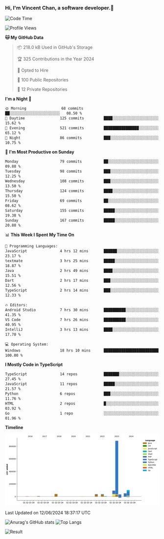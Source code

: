 ### Hi, I'm Vincent Chan, a software developer.👋

<!--
**hkvincent/hkvincent** is a ✨ _special_ ✨ repository because its `README.md` (this file) appears on your GitHub profile.

Here are some ideas to get you started:

- 🔭 I’m currently working on ...
- 🌱 I’m currently learning ...
- 👯 I’m looking to collaborate on ...
- 🤔 I’m looking for help with ...
- 💬 Ask me about ...
- 📫 How to reach me: ...
- 😄 Pronouns: ...
- ⚡ Fun fact: ...
-->
<!--START_SECTION:waka-->
![Code Time](http://img.shields.io/badge/Code%20Time-1%2C228%20hrs%203%20mins-blue)

![Profile Views](http://img.shields.io/badge/Profile%20Views-0-blue)

**🐱 My GitHub Data** 

> 📦 218.0 kB Used in GitHub's Storage 
 > 
> 🏆 325 Contributions in the Year 2024
 > 
> 💼 Opted to Hire
 > 
> 📜 100 Public Repositories 
 > 
> 🔑 12 Private Repositories 
 > 
**I'm a Night 🦉** 

```text
🌞 Morning                68 commits          ██░░░░░░░░░░░░░░░░░░░░░░░   08.50 % 
🌆 Daytime                125 commits         ████░░░░░░░░░░░░░░░░░░░░░   15.62 % 
🌃 Evening                521 commits         ████████████████░░░░░░░░░   65.12 % 
🌙 Night                  86 commits          ███░░░░░░░░░░░░░░░░░░░░░░   10.75 % 
```
📅 **I'm Most Productive on Sunday** 

```text
Monday                   79 commits          ██░░░░░░░░░░░░░░░░░░░░░░░   09.88 % 
Tuesday                  98 commits          ███░░░░░░░░░░░░░░░░░░░░░░   12.25 % 
Wednesday                108 commits         ███░░░░░░░░░░░░░░░░░░░░░░   13.50 % 
Thursday                 124 commits         ████░░░░░░░░░░░░░░░░░░░░░   15.50 % 
Friday                   69 commits          ██░░░░░░░░░░░░░░░░░░░░░░░   08.62 % 
Saturday                 155 commits         █████░░░░░░░░░░░░░░░░░░░░   19.38 % 
Sunday                   167 commits         █████░░░░░░░░░░░░░░░░░░░░   20.88 % 
```


📊 **This Week I Spent My Time On** 

```text
💬 Programming Languages: 
JavaScript               4 hrs 12 mins       ██████░░░░░░░░░░░░░░░░░░░   23.17 % 
textmate                 3 hrs 25 mins       █████░░░░░░░░░░░░░░░░░░░░   18.87 % 
Java                     2 hrs 49 mins       ████░░░░░░░░░░░░░░░░░░░░░   15.51 % 
Dart                     2 hrs 17 mins       ███░░░░░░░░░░░░░░░░░░░░░░   12.56 % 
TypeScript               2 hrs 14 mins       ███░░░░░░░░░░░░░░░░░░░░░░   12.33 % 

🔥 Editors: 
Android Studio           7 hrs 30 mins       ██████████░░░░░░░░░░░░░░░   41.35 % 
VS Code                  7 hrs 26 mins       ██████████░░░░░░░░░░░░░░░   40.95 % 
IntelliJ                 3 hrs 13 mins       ████░░░░░░░░░░░░░░░░░░░░░   17.70 % 

💻 Operating System: 
Windows                  18 hrs 10 mins      █████████████████████████   100.00 % 
```

**I Mostly Code in TypeScript** 

```text
TypeScript               14 repos            ███████░░░░░░░░░░░░░░░░░░   27.45 % 
JavaScript               11 repos            █████░░░░░░░░░░░░░░░░░░░░   21.57 % 
Python                   6 repos             ███░░░░░░░░░░░░░░░░░░░░░░   11.76 % 
HTML                     2 repos             █░░░░░░░░░░░░░░░░░░░░░░░░   03.92 % 
Go                       1 repo              ░░░░░░░░░░░░░░░░░░░░░░░░░   01.96 % 
```



**Timeline**

![Lines of Code chart](https://raw.githubusercontent.com/hkvincent/hkvincent/main/assets/bar_graph.png)


 Last Updated on 12/06/2024 18:37:17 UTC
<!--END_SECTION:waka-->
![Anurag's GitHub stats](https://github-readme-stats.vercel.app/api?username=hkvincent&rank_icon=github&hide=contribs,prs)
![Top Langs](https://github-readme-stats.vercel.app/api/top-langs/?username=hkvincent&layout=compact)

![Result](https://image-keeper.vincentchan.workers.dev/file/eff033ac20714fe72c62b.png)
